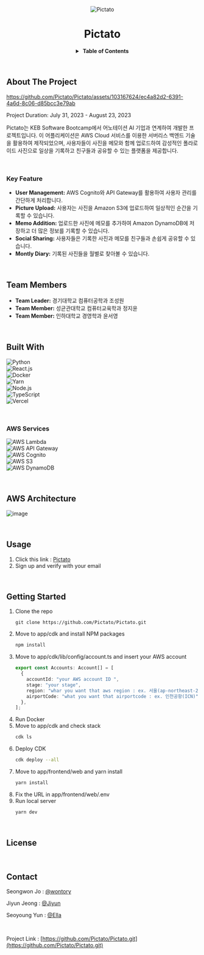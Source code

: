 <div align="center">
  
![Pictato](https://avatars.githubusercontent.com/u/140679134?s=400&u=606810ca49ec0b0d607e2dfa90ce9eaf4bc26051&v=4)

# Pictato

<details>
  <summary><strong>&nbsp;Table of Contents</strong></summary>
  
[About The Project](#about-the-project)<br/>
[Team Members](#team-members)<br/>
[Built With](#built-with)<br/>
[AWS Architecture](#aws-architecture)<br/>
[Usage](#usage)<br/>
[Getting Started](#getting-started)<br/>
[License](#license)<br/>
[Contact](#contact)<br/>
</details>

</div>

&nbsp;

<!-- ABOUT THE PROJECT -->
## About The Project
https://github.com/Pictato/Pictato/assets/103167624/ec4a82d2-6391-4a6d-8c06-d85bcc3e79ab

Project Duration: July 31, 2023 - August 23, 2023

Pictato는 KEB Software Bootcamp에서 어노테이션 AI 기업과 연계하여 개발한 프로젝트입니다. 이 어플리케이션은 AWS Cloud 서비스를 이용한 서버리스 백엔드 기술을 활용하여 제작되었으며, 사용자들이 사진을 메모와 함께 업로드하여 감성적인 폴라로이드 사진으로 일상을 기록하고 친구들과 공유할 수 있는 플랫폼을 제공합니다.

&nbsp;

### Key Feature
- **User Management:** AWS Cognito와 API Gateway를 활용하여 사용자 관리를 간단하게 처리합니다.
- **Picture Upload:** 사용자는 사진을 Amazon S3에 업로드하여 일상적인 순간을 기록할 수 있습니다.
- **Memo Addition:** 업로드한 사진에 메모를 추가하여 Amazon DynamoDB에 저장하고 더 많은 정보를 기록할 수 있습니다.
- **Social Sharing:** 사용자들은 기록한 사진과 메모를 친구들과 손쉽게 공유할 수 있습니다.
- **Montly Diary:** 기록된 사진들을 월별로 찾아볼 수 있습니다. 

&nbsp;

<!-- Team -->
## Team Members
* **Team Leader:** 경기대학교 컴퓨터공학과 조성원
* **Team Member:** 성균관대학교 컴퓨터교육학과 정지윤
* **Team Member:** 인하대학교 경영학과 윤서영

&nbsp;

<!-- Built with -->
## Built With
![Python](https://img.shields.io/badge/Python-3.11.4-3776AB?style=for-the-badge&logo=python&logoColor=yellow)  
![React.js](https://img.shields.io/badge/React-18.2.0-20232A?style=for-the-badge&logo=react&logoColor=61DAFB)  
![Docker](https://img.shields.io/badge/Docker-24.0.2-2496ED?style=for-the-badge&logo=docker&logoColor=white)  
![Yarn](https://img.shields.io/badge/Yarn-3.6.1-2C8EBB?style=for-the-badge&logo=yarn&logoColor=white)  
![Node.js](https://img.shields.io/badge/NodeJS-18.17.0-339933?style=for-the-badge&logo=nodedotjs&logoColor=yellow)  
![TypeScript](https://img.shields.io/badge/TypeScript-CDK-3178C6?style=for-the-badge&logo=typescript&logoColor=white)  
![Vercel](https://img.shields.io/badge/vercel-deploy-000000?style=for-the-badge&logo=vercel&logoColor=white)  

&nbsp;

### AWS Services
![AWS Lambda](https://img.shields.io/badge/AWS%20Lambda-FF9900?style=for-the-badge&logo=awslambda&logoColor=white)  
![AWS API Gateway](https://img.shields.io/badge/AWS%20ApiGateWay-FF4F8B?style=for-the-badge&logo=amazonapigateway&logoColor=white)  
![AWS Cognito](https://img.shields.io/badge/AWS%20Cognito-DD344C?style=for-the-badge&logo=amazoniam&logoColor=white)  
![AWS S3](https://img.shields.io/badge/AWS%20S3-569A31?style=for-the-badge&logo=amazons3&logoColor=white)  
![AWS DynamoDB](https://img.shields.io/badge/AWS%20DynamoDB-4053D6?style=for-the-badge&logo=amazondynamodb&logoColor=white)  

&nbsp;

## AWS Architecture
![image](https://github.com/Pictato/Pictato/assets/103167624/87d71242-dca1-453e-bcb1-7284f5abd2f6)

&nbsp;

<!-- USAGE -->
## Usage
1. Click this link : [Pictato](https://pictato.vercel.app/)
2. Sign up and verify with your email

&nbsp;

<!-- GETTING STARTED -->
## Getting Started
1. Clone the repo
   ```
   git clone https://github.com/Pictato/Pictato.git
   ```
2. Move to app/cdk and install NPM packages 
   ```sh
   npm install
   ```
3. Move to app/cdk/lib/config/account.ts and insert your AWS account
   ```ts
   export const Accounts: Account[] = [
     {
       accountId: "your AWS account ID ",
       stage: "your stage",
       region: "whar you want that aws region : ex. 서울(ap-northeast-2)",
       airportCode: "what you want that airportcode : ex. 인천공항(ICN)",
     },
   ];
   ```
4. Run Docker
5. Move to app/cdk and check stack
   ```sh
   cdk ls
   ```
6. Deploy CDK 
   ```sh
   cdk deploy --all
   ```
7. Move to app/frontend/web and yarn install
   ```sh
   yarn install
   ```
8. Fix the URL in app/frontend/web/.env
9. Run local server
   ```sh
   yarn dev
   ```

&nbsp;

<!-- LICENSE -->
## License

&nbsp;

<!-- CONTACT -->
## Contact
Seongwon Jo : [@wontory](https://github.com/wontory)

Jiyun Jeong : [@Jiyun](https://github.com/j2yun)

Seoyoung Yun : [@Ella](https://github.com/ella00100)

&nbsp;  

Project Link : [https://github.com/Pictato/Pictato.git](https://github.com/Pictato/Pictato.git)
